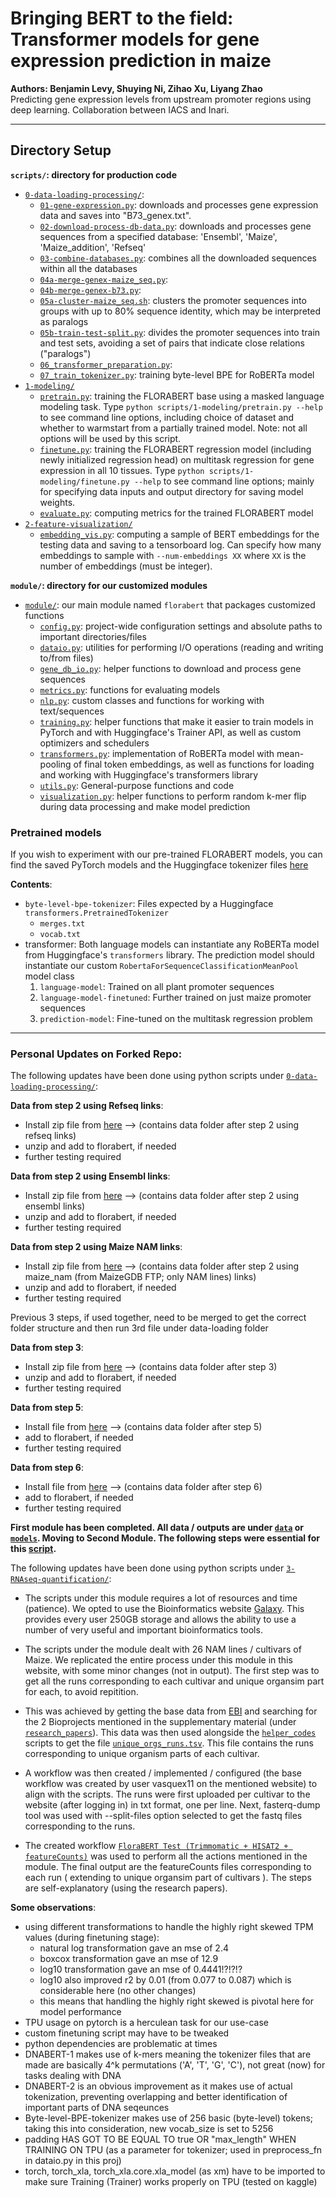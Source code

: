 # Bringing BERT to the field: Transformer models for gene expression prediction in maize

**Authors: Benjamin Levy, Shuying Ni, Zihao Xu, Liyang Zhao**  
Predicting gene expression levels from upstream promoter regions using deep learning. Collaboration between IACS and Inari.

---

## Directory Setup

**`scripts/`: directory for production code**

- [`0-data-loading-processing/`](https://github.com/gurveervirk/florabert/tree/master/scripts/0-data-loading-processing):
  - [`01-gene-expression.py`](https://github.com/gurveervirk/florabert/blob/master/scripts/0-data-loading-processing/01-gene-expression.py): downloads and processes gene expression data and saves into "B73_genex.txt".
  - [`02-download-process-db-data.py`](https://github.com/gurveervirk/florabert/blob/master/scripts/0-data-loading-processing/02-download-process-db-data.py): downloads and processes gene sequences from a specified database: 'Ensembl', 'Maize', 'Maize_addition', 'Refseq'
  - [`03-combine-databases.py`](https://github.com/gurveervirk/florabert/blob/master/scripts/0-data-loading-processing/03-combine-databases.py): combines all the downloaded sequences within all the databases
  - [`04a-merge-genex-maize_seq.py`](https://github.com/gurveervirk/florabert/blob/master/scripts/0-data-loading-processing/04a-merge-genex-maize_seq.py):
  - [`04b-merge-genex-b73.py`](https://github.com/gurveervirk/florabert/blob/master/scripts/0-data-loading-processing/04b-merge-genex-b73.py):
  - [`05a-cluster-maize_seq.sh`](scripts/0-data-loading-processing/05a-cluster-maize_seq.sh): clusters the promoter sequences into groups with up to 80% sequence identity, which may be interpreted as paralogs
  - [`05b-train-test-split.py`](https://github.com/gurveervirk/florabert/blob/master/scripts/0-data-loading-processing/05-train-test-split.py): divides the promoter sequences into train and test sets, avoiding a set of pairs that indicate close relations ("paralogs")
  - [`06_transformer_preparation.py`](https://github.com/gurveervirk/florabert/blob/master/scripts/0-data-loading-processing/06_transformer_preparation.py):
  - [`07_train_tokenizer.py`](https://github.com/gurveervirk/florabert/blob/master/scripts/0-data-loading-processing/07_train_tokenizer.py): training byte-level BPE for RoBERTa model
- [`1-modeling/`](https://github.com/gurveervirk/florabert/tree/master/scripts/1-modeling)
  - [`pretrain.py`](https://github.com/gurveervirk/florabert/blob/master/scripts/1-modeling/pretrain.py): training the FLORABERT base using a masked language modeling task. Type `python scripts/1-modeling/pretrain.py --help` to see command line options, including choice of dataset and whether to warmstart from a partially trained model. Note: not all options will be used by this script.
  - [`finetune.py`](https://github.com/gurveervirk/florabert/blob/master/scripts/1-modeling/finetune.py): training the FLORABERT regression model (including newly initialized regression head) on multitask regression for gene expression in all 10 tissues. Type `python scripts/1-modeling/finetune.py --help` to see command line options; mainly for specifying data inputs and output directory for saving model weights.
  - [`evaluate.py`](https://github.com/gurveervirk/florabert/blob/master/scripts/1-modeling/evaluate.py): computing metrics for the trained FLORABERT model
- [`2-feature-visualization/`](https://github.com/gurveervirk/florabert/tree/master/scripts/2-feature-visualization)
  - [`embedding_vis.py`](https://github.com/gurveervirk/florabert/blob/master/scripts/2-feature-visualization/embedding_vis.py): computing a sample of BERT embeddings for the testing data and saving to a tensorboard log. Can specify how many embeddings to sample with `--num-embeddings XX` where `XX` is the number of embeddings (must be integer).

**`module/`: directory for our customized modules**

- [`module/`](https://github.com/gurveervirk/florabert/tree/master/module/florabert): our main module named `florabert` that packages customized functions
  - [`config.py`](https://github.com/gurveervirk/florabert/blob/master/module/florabert/config.py): project-wide configuration settings and absolute paths to important directories/files
  - [`dataio.py`](https://github.com/gurveervirk/florabert/blob/master/module/florabert/dataio.py): utilities for performing I/O operations (reading and writing to/from files)
  - [`gene_db_io.py`](https://github.com/gurveervirk/florabert/blob/master/module/florabert/gene_db_io.py): helper functions to download and process gene sequences
  - [`metrics.py`](https://github.com/gurveervirk/florabert/blob/master/module/florabert/metrics.py): functions for evaluating models
  - [`nlp.py`](https://github.com/gurveervirk/florabert/blob/master/module/florabert/nlp.py): custom classes and functions for working with text/sequences
  - [`training.py`](https://github.com/gurveervirk/florabert/blob/master/module/florabert/training.py): helper functions that make it easier to train models in PyTorch and with Huggingface's Trainer API, as well as custom optimizers and schedulers
  - [`transformers.py`](https://github.com/gurveervirk/florabert/blob/master/module/florabert/transformers.py): implementation of RoBERTa model with mean-pooling of final token embeddings, as well as functions for loading and working with Huggingface's transformers library
  - [`utils.py`](https://github.com/gurveervirk/florabert/blob/master/module/florabert/utils.py): General-purpose functions and code
  - [`visualization.py`](https://github.com/gurveervirk/florabert/blob/master/module/florabert/visualization.py): helper functions to perform random k-mer flip during data processing and make model prediction

### Pretrained models

If you wish to experiment with our pre-trained FLORABERT models, you can find the saved PyTorch models and the Huggingface tokenizer files [here](https://drive.google.com/drive/folders/1qHwRfXxPVC1j2GcZ-wFOT3BmTmHRr_it?usp=sharing)

**Contents**:

- `byte-level-bpe-tokenizer`: Files expected by a Huggingface `transformers.PretrainedTokenizer`
  - `merges.txt`
  - `vocab.txt`
- transformer: Both language models can instantiate any RoBERTa model from Huggingface's `transformers` library. The prediction model should instantiate our custom `RobertaForSequenceClassificationMeanPool` model class
  1. `language-model`: Trained on all plant promoter sequences
  2. `language-model-finetuned`: Further trained on just maize promoter sequences
  3. `prediction-model`: Fine-tuned on the multitask regression problem

---

### Personal Updates on Forked Repo:

The following updates have been done using python scripts under [`0-data-loading-processing/`](https://github.com/gurveervirk/florabert/tree/master/scripts/0-data-loading-processing):

**Data from step 2 using Refseq links**:

- Install zip file from [here](https://drive.google.com/file/d/1-0V8grOh1zh4-4EisXy_fxqQeAHuySdu/view?usp=drive_link) --> (contains data folder after step 2 using refseq links)
- unzip and add to florabert, if needed
- further testing required

**Data from step 2 using Ensembl links**:

- Install zip file from [here](https://drive.google.com/file/d/11_ZOm3l7sakyAwxhiEGYsaj3if1YK8Cu/view?usp=drive_link) --> (contains data folder after step 2 using ensembl links)
- unzip and add to florabert, if needed
- further testing required

**Data from step 2 using Maize NAM links**:

- Install zip file from [here](https://drive.google.com/file/d/1xK8w0h_ttmMV0TBDSStKYt_DHeYh0F3q/view?usp=sharing) --> (contains data folder after step 2 using maize_nam (from MaizeGDB FTP; only NAM lines) links)
- unzip and add to florabert, if needed
- further testing required

Previous 3 steps, if used together, need to be merged to get the correct folder structure and then run 3rd file under data-loading folder

**Data from step 3**:

- Install zip file from [here](https://drive.google.com/file/d/1hNzlP4xHU0fLT5GxHUWKYyoXthsEcXH7/view?usp=sharing) --> (contains data folder after step 3)
- unzip and add to florabert, if needed
- further testing required

**Data from step 5**:

- Install file from [here](https://drive.google.com/file/d/1iTrmHDawZpi33Cv5GsgYei4H5xz06yMs/view?usp=sharing) --> (contains data folder after step 5)
- add to florabert, if needed
- further testing required

**Data from step 6**:

- Install file from [here](https://drive.google.com/file/d/1c-JXUcC4mnepp_SV5O0Rheb3qbN3LaZf/view?usp=sharing) --> (contains data folder after step 6)
- add to florabert, if needed
- further testing required

**First module has been completed. All data / outputs are under [`data`](https://github.com/gurveervirk/florabert/tree/main/data) or [`models`](https://github.com/gurveervirk/florabert/tree/main/models). Moving to Second Module. The following steps were essential for this [script](https://github.com/gurveervirk/florabert/blob/main/scripts/0-data-loading-processing/04-process-genex-nam.py).**

The following updates have been done using python scripts under [`3-RNAseq-quantification/`](https://github.com/gurveervirk/florabert/tree/master/scripts/3-RNAseq-quantification):

- The scripts under this module requires a lot of resources and time (patience). We opted to use the Bioinformatics website [Galaxy](https://usegalaxy.org/). This provides every user 250GB storage and allows the ability to use a number of very useful and important bioinformatics tools. 

- The scripts under the module dealt with 26 NAM lines / cultivars of Maize. We replicated the entire process under this module in this website, with some minor changes (not in output). The first step was to get all the runs corresponding to each cultivar and unique organsim part for each, to avoid repitition. 

- This was achieved by getting the base data from [EBI](https://www.ebi.ac.uk/) and searching for the 2 Bioprojects mentioned in the supplementary material (under [`research_papers`](https://github.com/gurveervirk/florabert/tree/main/research_papers)). This data was then used alongside the [`helper_codes`](https://github.com/gurveervirk/florabert/tree/main/helper_codes) scripts to get the file [`unique_orgs_runs.tsv`](https://github.com/gurveervirk/florabert/blob/main/helper_files/unique_orgs_runs.tsv). This file contains the runs corresponding to unique organism parts of each cultivar.

- A workflow was then created / implemented / configured (the base workflow was created by user vasquex11 on the mentioned website) to align with the scripts. The runs were first uploaded per cultivar to the website (after logging in) in txt format, one per line. Next, fasterq-dump tool was used with --split-files option selected to get the fastq files corresponding to the runs.

- The created workflow [`FloraBERT Test (Trimmomatic + HISAT2 + featureCounts)`](https://usegalaxy.org/u/gurveer05/w/copy-of-module-72-part-1-trimmomatic--hisat2--featurecounts-shared-by-user-vasquex11) was used to perform all the actions mentioned in the module. The final output are the featureCounts files corresponding to each run ( extending to unique organsim part of cultivars ). The steps are self-explanatory (using the research papers).

**Some observations**:

- using different transformations to handle the highly right skewed TPM values (during finetuning stage):
  - natural log transformation gave an mse of 2.4
  - boxcox transformation gave an mse of 12.9
  - log10 transformation gave an mse of 0.4441!?!?!?
  - log10 also improved r2 by 0.01 (from 0.077 to 0.087) which is considerable here (no other changes)
  - this means that handling the highly right skewed is pivotal here for model performance
- TPU usage on pytorch is a herculean task for our use-case
- custom finetuning script may have to be tweaked
- python dependencies are problematic at times
- DNABERT-1 makes use of k-mers meaning the tokenizer files that are made are basically 4^k permutations ('A', 'T', 'G', 'C'), not great (now) for tasks dealing with DNA
- DNABERT-2 is an obvious improvement as it makes use of actual tokenization, preventing overlapping and better identification of important parts of DNA seqeunces
- Byte-level-BPE-tokenizer makes use of 256 basic (byte-level) tokens; taking this into consideration, new vocab_size is set to 5256
- padding HAS GOT TO BE EQUAL TO true OR "max_length" WHEN TRAINING ON TPU (as a parameter for tokenizer; used in preprocess_fn in dataio.py in this proj)
- torch, torch_xla, torch_xla.core.xla_model (as xm) have to be imported to make sure Training (Trainer) works properly on TPU (tested on kaggle)